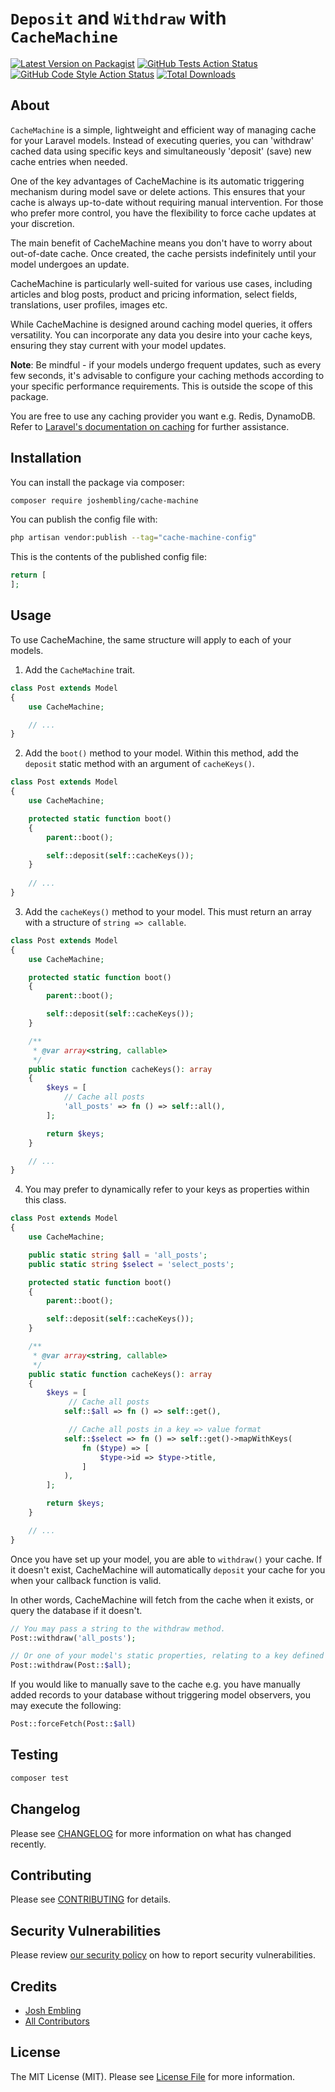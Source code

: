 # `Deposit` and `Withdraw` with `CacheMachine`

[![Latest Version on Packagist](https://img.shields.io/packagist/v/joshembling/cache-machine.svg?style=flat-square)](https://packagist.org/packages/joshembling/cache-machine)
[![GitHub Tests Action Status](https://img.shields.io/github/actions/workflow/status/joshembling/cache-machine/run-tests.yml?branch=main&label=tests&style=flat-square)](https://github.com/joshembling/cache-machine/actions?query=workflow%3Arun-tests+branch%3Amain)
[![GitHub Code Style Action Status](https://img.shields.io/github/actions/workflow/status/joshembling/cache-machine/fix-php-code-style-issues.yml?branch=main&label=code%20style&style=flat-square)](https://github.com/joshembling/cache-machine/actions?query=workflow%3A"Fix+PHP+code+style+issues"+branch%3Amain)
[![Total Downloads](https://img.shields.io/packagist/dt/joshembling/cache-machine.svg?style=flat-square)](https://packagist.org/packages/joshembling/cache-machine)

## About

`CacheMachine` is a simple, lightweight and efficient way of managing cache for your Laravel models. Instead of executing queries, you can 'withdraw' cached data using specific keys and simultaneously 'deposit' (save) new cache entries when needed.

One of the key advantages of CacheMachine is its automatic triggering mechanism during model save or delete actions. This ensures that your cache is always up-to-date without requiring manual intervention. For those who prefer more control, you have the flexibility to force cache updates at your discretion.

The main benefit of CacheMachine means you don't have to worry about out-of-date cache. Once created, the cache persists indefinitely until your model undergoes an update.

CacheMachine is particularly well-suited for various use cases, including articles and blog posts, product and pricing information, select fields, translations, user profiles, images etc.

While CacheMachine is designed around caching model queries, it offers versatility. You can incorporate any data you desire into your cache keys, ensuring they stay current with your model updates.

**Note**: Be mindful - if your models undergo frequent updates, such as every few seconds, it's advisable to configure your caching methods according to your specific performance requirements. This is outside the scope of this package.

You are free to use any caching provider you want e.g. Redis, DynamoDB. Refer to [Laravel's documentation on caching](https://laravel.com/docs/10.x/cache#configuration) for further assistance.

## Installation

You can install the package via composer:

```bash
composer require joshembling/cache-machine
```

You can publish the config file with:

```bash
php artisan vendor:publish --tag="cache-machine-config"
```

This is the contents of the published config file:

```php
return [
];
```

## Usage

To use CacheMachine, the same structure will apply to each of your models.

1) Add the `CacheMachine` trait.

```php
class Post extends Model
{
    use CacheMachine;

    // ...
}
```

2) Add the `boot()` method to your model. Within this method, add the `deposit` static method with an argument of `cacheKeys()`.

```php
class Post extends Model
{
    use CacheMachine;

    protected static function boot()
    {
        parent::boot();

        self::deposit(self::cacheKeys()); 
    }
    
    // ...
}
```

3) Add the `cacheKeys()` method to your model. This must return an array with a structure of `string => callable`.

```php
class Post extends Model
{
    use CacheMachine;

    protected static function boot()
    {
        parent::boot();

        self::deposit(self::cacheKeys()); 
    }

    /**
     * @var array<string, callable>
     */
    public static function cacheKeys(): array
    {
        $keys = [
            // Cache all posts
            'all_posts' => fn () => self::all(),
        ];

        return $keys;
    }

    // ...
}
```

4) You may prefer to dynamically refer to your keys as properties within this class.

```php
class Post extends Model
{
    use CacheMachine;

    public static string $all = 'all_posts';
    public static string $select = 'select_posts';

    protected static function boot()
    {
        parent::boot();

        self::deposit(self::cacheKeys()); 
    }

    /**
     * @var array<string, callable>
     */
    public static function cacheKeys(): array
    {
        $keys = [
             // Cache all posts
            self::$all => fn () => self::get(),

             // Cache all posts in a key => value format
            self::$select => fn () => self::get()->mapWithKeys(
                fn ($type) => [
                    $type->id => $type->title,
                ]
            ),
        ];

        return $keys;
    }

    // ...
}
```

Once you have set up your model, you are able to `withdraw()` your cache. If it doesn't exist, CacheMachine will automatically `deposit` your cache for you when your callback function is valid. 

In other words, CacheMachine will fetch from the cache when it exists, or query the database if it doesn't.

```php
// You may pass a string to the withdraw method.
Post::withdraw('all_posts');

// Or one of your model's static properties, relating to a key defined in the `cacheKeys()` method.
Post::withdraw(Post::$all);
```

If you would like to manually save to the cache e.g. you have manually added records to your database without triggering model observers, you may execute the following:
```php
Post::forceFetch(Post::$all)
```

## Testing

```bash
composer test
```

## Changelog

Please see [CHANGELOG](CHANGELOG.md) for more information on what has changed recently.

## Contributing

Please see [CONTRIBUTING](CONTRIBUTING.md) for details.

## Security Vulnerabilities

Please review [our security policy](../../security/policy) on how to report security vulnerabilities.

## Credits

- [Josh Embling](https://github.com/joshembling)
- [All Contributors](../../contributors)

## License

The MIT License (MIT). Please see [License File](LICENSE.md) for more information.
